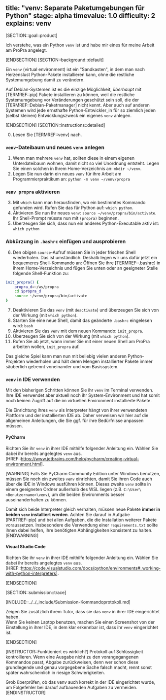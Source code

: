 title: "venv: Separate Paketumgebungen für Python"
stage: alpha
timevalue: 1.0
difficulty: 2
explains: venv
---
[SECTION::goal::product]

Ich verstehe, was ein Python `venv` ist und habe mir eines für meine Arbeit am ProPra angelegt.

[ENDSECTION]
[SECTION::background::default]

Ein `venv` (virtual environment) ist ein "Sandkasten", 
in dem man nach Herzenslust Python-Pakete installieren kann,
ohne die restliche Systemumgebung damit zu verändern.

Auf Debian-Systemen ist es die einzige Möglichkeit, 
_überhaupt_ mit [TERMREF::pip] Pakete installieren zu können,
weil die restliche Systemumgebung vor Veränderungen geschützt sein soll, die der 
[TERMREF::Debian-Paketmanager] nicht kennt. 
Aber auch auf anderen Systemen wird jede ernsthafte Python-Entwickler_in
für so ziemlich jeden (selbst kleinen) Entwicklungszweck ein eigenes `venv` anlegen.

[ENDSECTION]
[SECTION::instructions::detailed]

0. Lesen Sie [TERMREF::venv] nach.


### `venv`-Dateibaum und neues `venv` anlegen

1. Wenn man mehrere `venv` hat, sollten diese in einem eigenen Unterdateibaum wohnen,
   damit nicht so viel Unordnung entsteht.
   Legen Sie einen solchen in Ihrem Home-Verzeichnis an: `mkdir ~/venv`.
2. Legen Sie nun darin ein neues `venv` für ihre Arbeit am Programmierpraktikum an:
   `python -m venv ~/venv/propra`


### `venv propra` aktivieren

3. Mit `which` kann man herausfinden, wo ein bestimmtes Kommando gefunden wird.
   Rufen Sie das für Python auf: `which python`.
4. Aktivieren Sie nun Ihr neues `venv`:
   `source ~/venv/propra/bin/activate`.
   Ihr Shell-Prompt müsste nun mit `(propra)` beginnen.
5. Überzeugen Sie sich, dass nun ein anderes Python-Executable aktiv ist:
   `which python`


### Abkürzung in `.bashrc` einfügen und ausprobieren

6. Den obigen `source`-Aufruf müssen Sie in jeder frischen Shell wiederholen.
   Das ist umständlich. Deshalb legen wir uns dafür jetzt ein bequemeres Shell-Kommando an:
   Öffnen Sie ihre [TERMREF::.bashrc] in ihrem Home-Verzeichnis und fügen Sie unten oder an
   geeigneter Stelle folgende Shell-Funktion zu:

```bash
init_propra() {
    propra_d=~/ws/propra
    cd $propra_d
    source ~/venv/propra/bin/activate
}
```

7. Deaktivieren Sie das `venv` (mit `deactivate`)
   und überzeugen Sie sich von der Wirkung (mit `which python`).
8. Starten Sie eine neue Shell, damit das geänderte `.bashrc` eingelesen wird: `bash`
9. Aktivieren Sie das `venv` mit dem neuen Kommando: `init_propra`.
10. Überzeugen Sie sich von der Wirkung (mit `which python`).
11. Rufen Sie ab jetzt, wann immer Sie mit einer neuen Shell am ProPra arbeiten wollen,
    `init_propra` auf.

Das gleiche Spiel kann man nun mit beliebig vielen anderen Python-Projekten wiederholen
und hält deren Mengen installierter Pakete immer säuberlich getrennt voneinander
und vom Basissystem.

### `venv` in IDE verwenden

Mit den bisherigen Schritten können Sie ihr `venv` im Terminal verwenden. Ihre IDE verwendet aber aktuell noch ihr
System-Environment und hat somit noch keinen Zugriff auf die im virtuellen Environment installierte Pakete.

Die Einrichtung ihres `venv` als Interpreter hängt von ihrer verwendeten Plattform und der installierten IDE ab.
Daher verweisen wir hier auf die allgemeinen Anleitungen, die Sie ggf. für ihre Bedürfnisse anpassen müssen.

#### PyCharm

Richten Sie ihr `venv` in ihrer IDE mithilfe folgender Anleitung ein. Wählen Sie dabei ihr bereits angelegtes `venv`
aus.  
[HREF::https://www.jetbrains.com/help/pycharm/creating-virtual-environment.html].

[WARNING]
Falls Sie PyCharm Community Edition unter Windows benutzen, müssen Sie noch ein zweites `venv` einrichten, damit Sie
ihren Code auch über die IDE in Windows ausführen können. Dieses zweite `venv` sollte in einem geeigneten Ordner
außerhalb des WSL liegen (z.B. `C:\User\<Benutzername>\venv`), um die beiden Environments besser auseinanderhalten zu
können.

Damit sich beide Interpreter gleich verhalten, müssen neue Pakete **immer in beiden `venv` installiert werden**.
Achten Sie darauf in Aufgabe [PARTREF::pip] und bei allen Aufgaben, die die Installation weiterer Pakete voraussetzen.
Insbesondere die Verwendung einer `requirements.txt` sollte ihnen dabei helfen, ihre benötigten Abhängigkeiten
konsistent zu halten.
[ENDWARNING]

#### Visual Studio Code

Richten Sie ihr `venv` in ihrer IDE mithilfe folgender Anleitung ein. Wählen Sie dabei ihr bereits angelegtes `venv`
aus.  
[HREF::https://code.visualstudio.com/docs/python/environments#_working-with-python-interpreters].

[ENDSECTION]

[SECTION::submission::trace]

[INCLUDE::../../_include/Submission-Kommandoprotokoll.md]

Zeigen Sie zusätzlich ihrem Tutor, dass sie das `venv` in ihrer IDE eingerichtet haben.  
Wenn Sie keinen Laptop benutzen, machen Sie einen Screenshot von der Einstellung in ihrer IDE, in dem klar erkennbar
ist, dass ihr `venv` eingerichtet ist.

[ENDSECTION]

[INSTRUCTOR::Funktioniert es wirklich?]
Protokoll auf Schlüssigkeit kontrollieren.
Wenn eine Ausgabe nicht zu den vorangegangenen Kommandos passt, Abgabe zurückweisen,
denn wer schon diese grundlegende und genau vorgegebene Sache falsch macht, 
rennt sonst später wahrscheinlich in riesige Schwierigkeiten.

Grob überprüfen, ob das venv auch korrekt in der IDE eingerichtet wurde, um Folgefehler bei darauf aufbauenden
Aufgaben zu vermeiden.
[ENDINSTRUCTOR]
